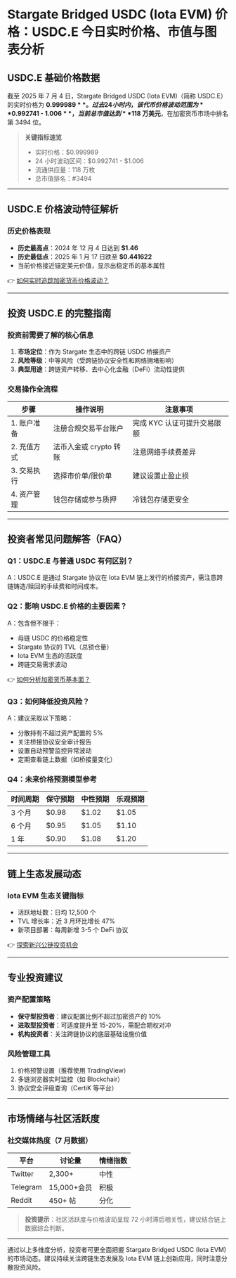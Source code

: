 # Stargate Bridged USDC (Iota EVM) 价格：USDC.E 今日实时价格、市值与图表分析

## USDC.E 基础价格数据

截至 2025 年 7 月 4 日，Stargate Bridged USDC (Iota EVM)（简称 USDC.E）的实时价格为 **$0.999989**。过去 24 小时内，该代币价格波动范围为 **$0.992741 - $1.006**，当前总市值达到 **$118 万美元**，在加密货币市场中排名第 3494 位。

> **关键指标速览**  
> - 实时价格：$0.999989  
> - 24 小时波动区间：$0.992741 - $1.006  
> - 流通供应量：118 万枚  
> - 总市值排名：#3494  

---

## USDC.E 价格波动特征解析

### 历史价格表现
- **历史最高点**：2024 年 12 月 4 日达到 **$1.46**  
- **历史最低点**：2025 年 1 月 17 日跌至 **$0.441622**  
- 当前价格接近锚定美元价值，显示出稳定币的基本属性

👉 [如何实时追踪加密货币价格波动？](https://bit.ly/okx_welcome)

---

## 投资 USDC.E 的完整指南

### 投资前需要了解的核心信息
1. **市场定位**：作为 Stargate 生态中的跨链 USDC 桥接资产
2. **风险等级**：中等风险（受跨链协议安全性和网络拥堵影响）
3. **典型用途**：跨链资产转移、去中心化金融（DeFi）流动性提供

### 交易操作全流程
| 步骤 | 操作说明 | 注意事项 |
|------|----------|----------|
| 1. 账户准备 | 注册合规交易平台账户 | 完成 KYC 认证可提升交易限额 |
| 2. 充值方式 | 法币入金或 crypto 转账 | 注意网络手续费差异 |
| 3. 交易执行 | 选择市价单/限价单 | 建议设置止盈止损 |
| 4. 资产管理 | 钱包存储或参与质押 | 冷钱包存储更安全 |

---

## 投资者常见问题解答（FAQ）

### Q1：USDC.E 与普通 USDC 有何区别？
A：USDC.E 是通过 Stargate 协议在 Iota EVM 链上发行的桥接资产，需注意跨链铸造/赎回的手续费和时间成本。

### Q2：影响 USDC.E 价格的主要因素？
A：包含但不限于：
- 母链 USDC 的价格稳定性
- Stargate 协议的 TVL（总锁仓量）
- Iota EVM 生态的活跃度
- 跨链交易需求波动

👉 [如何分析加密货币基本面？](https://bit.ly/okx_welcome)

### Q3：如何降低投资风险？
A：建议采取以下策略：
- 分散持有不超过资产配置的 5%
- 关注桥接协议安全审计报告
- 设置自动预警监控异常波动
- 定期查看链上数据（如桥接量变化）

### Q4：未来价格预测模型参考
| 时间周期 | 保守预期 | 中性预期 | 乐观预期 |
|----------|----------|----------|----------|
| 3 个月   | $0.98    | $1.02    | $1.05    |
| 6 个月   | $0.95    | $1.05    | $1.10    |
| 1 年     | $0.90    | $1.08    | $1.20    |

---

## 链上生态发展动态

### Iota EVM 生态关键指标
- 活跃地址数：日均 12,500 个
- TVL 增长率：近 3 月环比增长 47%
- 新项目部署：每周新增 3-5 个 DeFi 协议

👉 [探索新兴公链投资机会](https://bit.ly/okx_welcome)

---

## 专业投资建议

### 资产配置策略
- **保守型投资者**：建议配置比例不超过加密资产的 10%
- **进取型投资者**：可适度提升至 15-20%，需配合期权对冲
- **机构投资者**：关注跨链协议的底层基础设施价值

### 风险管理工具
1. 价格预警设置（推荐使用 TradingView）
2. 多链浏览器实时监控（如 Blockchair）
3. 协议安全评级查询（CertiK 等平台）

---

## 市场情绪与社区活跃度

### 社交媒体热度（7 月数据）
| 平台       | 讨论量 | 情绪指数 |
|------------|--------|----------|
| Twitter    | 2,300+ | 中性     |
| Telegram   | 15,000+会员 | 积极     |
| Reddit     | 450+ 帖 | 分化     |

> **投资提示**：社区活跃度与价格波动呈现 72 小时滞后相关性，建议结合链上数据综合判断。

---

通过以上多维度分析，投资者可更全面把握 Stargate Bridged USDC (Iota EVM) 的市场动态。建议持续关注跨链生态发展及 Iota EVM 链上创新应用，同时注意分散投资风险。